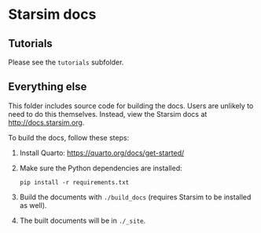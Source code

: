 # Starsim docs

## Tutorials

Please see the `tutorials` subfolder.

## Everything else

This folder includes source code for building the docs. Users are unlikely to need to do this themselves. Instead, view the Starsim docs at http://docs.starsim.org.

To build the docs, follow these steps:

1. Install Quarto: https://quarto.org/docs/get-started/

2.  Make sure the Python dependencies are installed:
    ```
    pip install -r requirements.txt
    ```

3.  Build the documents with `./build_docs` (requires Starsim to be installed as well).

4.  The built documents will be in `./_site`.